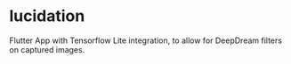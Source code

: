 # lucidation

Flutter App with Tensorflow Lite integration, to allow for DeepDream filters on captured images.
